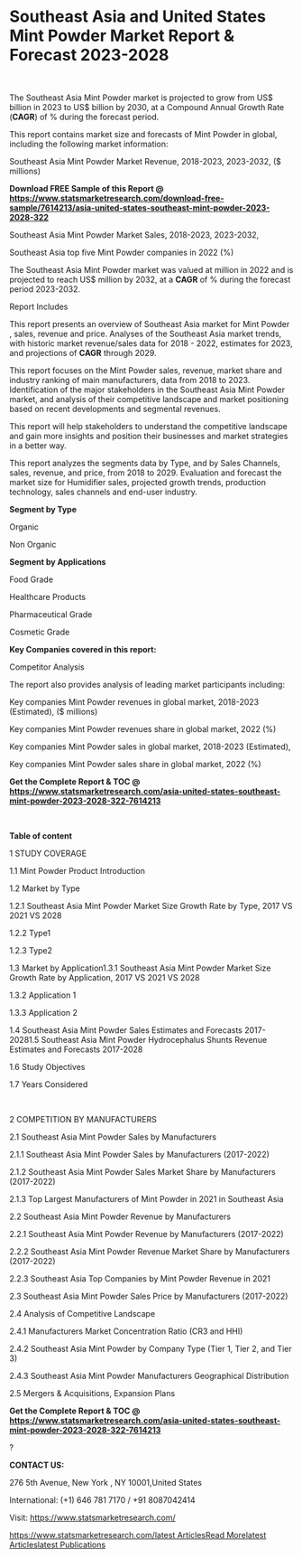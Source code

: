 <h1>Southeast Asia and United States Mint Powder Market Report & Forecast 2023-2028</h1><br/><p>The Southeast Asia Mint Powder market is projected to grow from US$ billion in 2023 to US$ billion by 2030, at a Compound Annual Growth Rate (<strong>CAGR</strong>) of % during the forecast period.</p>
 
 
 
 <p>This report contains market size and forecasts of Mint Powder in global, including the following market information:</p>
 
 
 
 <p>Southeast Asia Mint Powder Market Revenue, 2018-2023, 2023-2032, ($ millions)</p>
 
 
 
 <p><strong>Download FREE Sample of this Report @ <a href="https://www.statsmarketresearch.com/download-free-sample/7614213/asia-united-states-southeast-mint-powder-2023-2028-322">https://www.statsmarketresearch.com/download-free-sample/7614213/asia-united-states-southeast-mint-powder-2023-2028-322</a></strong></p>
 
 
 
 <p>Southeast Asia Mint Powder Market Sales, 2018-2023, 2023-2032,</p>
 
 
 
 <p>Southeast Asia top five Mint Powder companies in 2022 (%)</p>
 
 
 
 <p>The Southeast Asia Mint Powder market was valued at million in 2022 and is projected to reach US$ million by 2032, at a <strong>CAGR</strong> of % during the forecast period 2023-2032.</p>
 
 
 
 <p>Report Includes</p>
 
 
 
 <p>This report presents an overview of Southeast Asia market for Mint Powder , sales, revenue and price. Analyses of the Southeast Asia market trends, with historic market revenue/sales data for 2018 - 2022, estimates for 2023, and projections of <strong>CAGR</strong> through 2029.</p>
 
 
 
 <p>This report focuses on the Mint Powder sales, revenue, market share and industry ranking of main manufacturers, data from 2018 to 2023. Identification of the major stakeholders in the Southeast Asia Mint Powder market, and analysis of their competitive landscape and market positioning based on recent developments and segmental revenues.</p>
 
 
 
 <p>This report will help stakeholders to understand the competitive landscape and gain more insights and position their businesses and market strategies in a better way.</p>
 
 
 
 <p>This report analyzes the segments data by Type, and by Sales Channels, sales, revenue, and price, from 2018 to 2029. Evaluation and forecast the market size for Humidifier sales, projected growth trends, production technology, sales channels and end-user industry.</p>
 
 
 
 <p><strong>Segment by Type</strong></p>
 
 
 
 <p>Organic</p>
 
 
 
 <p>Non Organic</p>
 
 
 
 <p><strong>Segment <strong><strong>by Applications</strong></strong></strong></p>
 
 
 
 <p>Food Grade</p>
 
 
 
 <p>Healthcare Products</p>
 
 
 
 <p>Pharmaceutical Grade</p>
 
 
 
 <p>Cosmetic Grade</p>
 
 
 
 <p><strong>Key Companies covered in this report:</strong></p>
 
 
 
 <p>Competitor Analysis</p>
 
 
 
 <p>The report also provides analysis of leading market participants including:</p>
 
 
 
 <p>Key companies Mint Powder revenues in global market, 2018-2023 (Estimated), ($ millions)</p>
 
 
 
 <p>Key companies Mint Powder revenues share in global market, 2022 (%)</p>
 
 
 
 <p>Key companies Mint Powder sales in global market, 2018-2023 (Estimated),</p>
 
 
 
 <p>Key companies Mint Powder sales share in global market, 2022 (%)</p>
 
 
 
 <div><b>Get the Complete Report & TOC @ <a href="https://www.statsmarketresearch.com/asia-united-states-southeast-mint-powder-2023-2028-322-7614213">https://www.statsmarketresearch.com/asia-united-states-southeast-mint-powder-2023-2028-322-7614213</a></b></div>
 
 
 
 <p><br />
 
 <b>Table of content</b></p>
 
 
 
 <p>1 STUDY COVERAGE<br />
 
 1.1 Mint Powder Product Introduction<br />
 
 1.2 Market by Type<br />
 
 1.2.1 Southeast Asia Mint Powder Market Size Growth Rate by Type, 2017 VS 2021 VS 2028<br />
 
 1.2.2 Type1<br />
 
 1.2.3 Type2<br />
 
 1.3 Market by Application1.3.1 Southeast Asia Mint Powder Market Size Growth Rate by Application, 2017 VS 2021 VS 2028<br />
 
 1.3.2 Application 1<br />
 
 1.3.3 Application 2<br />
 
 1.4 Southeast Asia Mint Powder Sales Estimates and Forecasts 2017-20281.5 Southeast Asia Mint Powder Hydrocephalus Shunts Revenue Estimates and Forecasts 2017-2028<br />
 
 1.6 Study Objectives<br />
 
 1.7 Years Considered<br />
 
 <br />
 
 2 COMPETITION BY MANUFACTURERS<br />
 
 2.1 Southeast Asia Mint Powder Sales by Manufacturers<br />
 
 2.1.1 Southeast Asia Mint Powder Sales by Manufacturers (2017-2022)<br />
 
 2.1.2 Southeast Asia Mint Powder Sales Market Share by Manufacturers (2017-2022)<br />
 
 2.1.3 Top Largest Manufacturers of Mint Powder in 2021 in Southeast Asia<br />
 
 2.2 Southeast Asia Mint Powder Revenue by Manufacturers<br />
 
 2.2.1 Southeast Asia Mint Powder Revenue by Manufacturers (2017-2022)<br />
 
 2.2.2 Southeast Asia Mint Powder Revenue Market Share by Manufacturers (2017-2022)<br />
 
 2.2.3 Southeast Asia Top Companies by Mint Powder Revenue in 2021<br />
 
 2.3 Southeast Asia Mint Powder Sales Price by Manufacturers (2017-2022)<br />
 
 2.4 Analysis of Competitive Landscape<br />
 
 2.4.1 Manufacturers Market Concentration Ratio (CR3 and HHI)<br />
 
 2.4.2 Southeast Asia Mint Powder by Company Type (Tier 1, Tier 2, and Tier 3)<br />
 
 2.4.3 Southeast Asia Mint Powder Manufacturers Geographical Distribution<br />
 
 2.5 Mergers & Acquisitions, Expansion Plans</p>
 
 
 
 <div><b>Get the Complete Report & TOC @ <a href="https://www.statsmarketresearch.com/asia-united-states-southeast-mint-powder-2023-2028-322-7614213">https://www.statsmarketresearch.com/asia-united-states-southeast-mint-powder-2023-2028-322-7614213</a></b></div>
 
 
 
 <p>? </p>
 
 
 
 <p><b>CONTACT US:</b><br />
 
 276 5th Avenue, New York , NY 10001,United States<br />
 
 International: (+1) 646 781 7170 / +91 8087042414<br />
 
 Visit: <a href="https://www.statsmarketresearch.com/">https://www.statsmarketresearch.com/</a><br />
 
 <a href="https://gyeongbokgung.com">https://www.statsmarketresearch.com/</a><a href="https://hallyeomaritime.com">latest Articles</a><a href="https://jingwansa.com">Read More</a><a href="https://nguoiviet.jp/">latest Articles</a><a href="https://www.intelmarketresearch.com/">latest Publications</a></p>